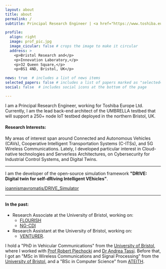 ```yaml
---
layout: about
title: about
permalink: /
subtitle: Principal Research Engineer | <a href="https://www.toshiba.eu/pages/eu/Bristol-Research-and-Innovation-Laboratory/">Bristol Research and Innovation Laboratory</a> | <a href="https://www.toshiba.eu">Toshiba Europe Ltd.</a>

profile:
  align: right
  image: prof_pic.jpg
  image_cicular: false # crops the image to make it circular
  address: >
    <p>Bristol Research and</p>
    <p>Innovation Laboratory,</p>
    <p>32 Queen Square,</p>
    <p>BS1 4ND, Bristol, UK</p>

news: true  # includes a list of news items
selected_papers: false # includes a list of papers marked as "selected={true}"
social: false  # includes social icons at the bottom of the page

---
```

I am a Principal Research Engineer, working for Toshiba Europe Ltd. Currently, I am the lead back-end architect of the UMBRELLA testbed that will support a 250+ node IoT testbed deployed in the northern Bristol, UK.

#### Research Interests:
My areas of interest span around Connected and Autonomous Vehicles (CAVs), Cooperative Intelligent Transportation Systems (C-ITSs), and 5G Wireless Communications. Lately, I developed particular interest in Cloud-native technologies and Serverless Architectures, on Cybersecurity for Industrial Control Systems, and Digital Twins.

---
I am the developer of the open-source simulation framework **"DRIVE: Digital twin for self-dRiving Intelligent VEhicles"**.


<a class="github-button" href="https://github.com/ioannismavromatis/DRIVE_Simulator"
   data-icon="octicon-star" data-show-count="true"
   aria-label="Star ioannismavromatis/DRIVE_Simulator on GitHub">ioannismavromatis/DRIVE_Simulator</a>

---
#### In the past:
* Research Associate at the University of Bristol, working on:
  * [FLOURISH](http://www.flourishmobility.com)
  * [NG-CDI](http://www.ng-cdi.org)
* Research Assistant at the University of Bristol, working on:
  * [VENTURER](https://www.venturer-cars.com).

I hold a "PhD in Vehicular Communications" from the [University of Bristol](https://www.bristol.ac.uk), where I worked with [Prof Robert Piechocki](http://www.bristol.ac.uk/engineering/people/robert-j-piechocki) and [Dr Andrea Tassi](http://andreatassi.uk). Before that, I got an "MSc in Wireless Communications and Signal Processing" from the [University of Bristol](https://www.bristol.ac.uk), and a "BSc in Computer Science" from [ATEITH](https://www.teithe.gr).
